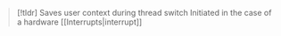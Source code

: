 
> [!tldr] Saves user context during thread switch
> Initiated in the case of a hardware [[Interrupts|interrupt]]


